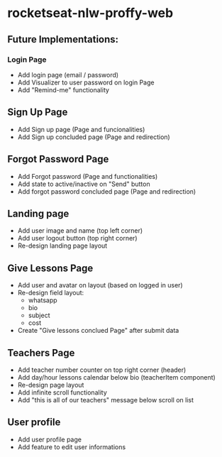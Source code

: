 # rocketseat-nlw-proffy-web


## Future Implementations:

### Login Page

- Add login page (email / password)
- Add Visualizer to user password on login Page
- Add "Remind-me" functionality

## Sign Up Page
- Add Sign up page (Page and funcionalities)
- Add Sign up concluded page (Page and redirection)

## Forgot Password Page
- Add Forgot password (Page and functionalities)
- Add state to active/inactive on "Send" button
- Add forgot password concluded page (Page and redirection)

## Landing page
- Add user image and name (top left corner)
- Add user logout button (top right corner)
- Re-design landing page layout

## Give Lessons Page
- Add user and avatar on layout (based on logged in user)
- Re-design field layout: 
  - whatsapp
  - bio
  - subject
  - cost
- Create "Give lessons conclued Page" after submit data

## Teachers Page
- Add teacher number counter on top right corner (header)
- Add day/hour lessons calendar below bio (teacherItem component)
- Re-design page layout
- Add infinite scroll functionality
- Add "this is all of our teachers" message below scroll on list

## User profile
- Add user profile page
- Add feature to edit user informations
